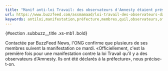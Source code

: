 ```yaml
---
title: "Manif anti-loi Travail: des observateurs d'Amnesty étaient présents"
url: https://www.buzzfeed.com/assmamaad/loi-travail-des-observateurs-damnesty-international-presents
keywords: antiloi,manifestation,préfecture,membres,quil,observateurs,officiellement,présents,mardi,manif,préciseton,suivent,travail,damnesty
---
```

 {#section .subbuzz__title .xs-mb1 .bold}

Contactée par BuzzFeed News, l\'ONG confirme que plusieurs de ses membres suivent la manifestation ce mardi. «Officiellement, c\'est la première fois pour une manifestation contre la loi Travail qu\'il y a des observateurs d\'Amnesty. Ils ont été déclarés à la préfecture», nous précise-t-on.
